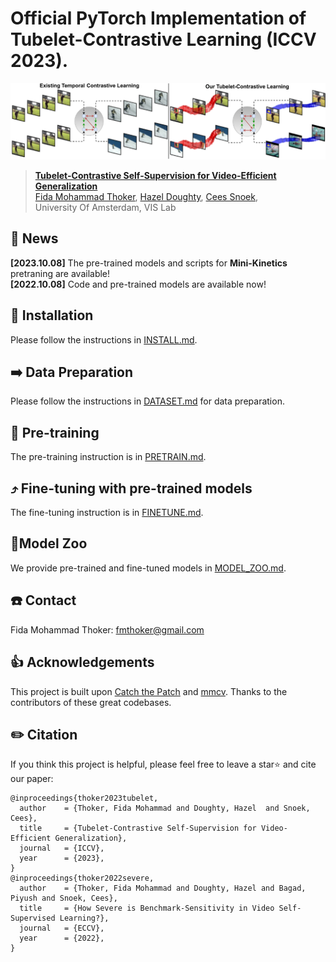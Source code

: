 # Official PyTorch Implementation of Tubelet-Contrastive Learning (ICCV 2023).

![Tubelet-contrast Framework](figs/teaser.png)


> [**Tubelet-Contrastive Self-Supervision for Video-Efficient Generalization**](https://fmthoker.github.io/tubelet-contrastive-learning/)<br>
> [Fida Mohammad Thoker](https://fmthoker.github.io/), [Hazel Doughty](https://hazeldoughty.github.io/), [Cees Snoek](https://www.ceessnoek.info/),<br>University Of Amsterdam, VIS Lab

## 📰 News
**[2023.10.08]** The pre-trained models and scripts for **Mini-Kinetics** pretraning are available! <br>
**[2022.10.08]**  Code and pre-trained models are available now! <br>


## 🔨 Installation

Please follow the instructions in [INSTALL.md](INSTALL.md).

## ➡️ Data Preparation

Please follow the instructions in [DATASET.md](DATASET.md) for data preparation.

## 🔄 Pre-training

The pre-training instruction is in [PRETRAIN.md](PRETRAIN.md).

## ⤴️ Fine-tuning with pre-trained models

The fine-tuning instruction is in [FINETUNE.md](FINETUNE.md).

## 📍Model Zoo

We provide pre-trained and fine-tuned models in [MODEL_ZOO.md](MODEL_ZOO.md).


## ☎️ Contact 

Fida Mohammad Thoker: fmthoker@gmail.com

## 👍 Acknowledgements

This project is built upon [Catch the Patch](https://github.com/microsoft/CtP) and [mmcv](https://github.com/open-mmlab/mmcv). Thanks to the contributors of these great codebases.

## ✏️ Citation

If you think this project is helpful, please feel free to leave a star⭐️ and cite our paper:

```
@inproceedings{thoker2023tubelet,
  author    = {Thoker, Fida Mohammad and Doughty, Hazel  and Snoek, Cees},
  title     = {Tubelet-Contrastive Self-Supervision for Video-Efficient Generalization},
  journal   = {ICCV},
  year      = {2023},
}
@inproceedings{thoker2022severe,
  author    = {Thoker, Fida Mohammad and Doughty, Hazel and Bagad, Piyush and Snoek, Cees},
  title     = {How Severe is Benchmark-Sensitivity in Video Self-Supervised Learning?},
  journal   = {ECCV},
  year      = {2022},
}
```
